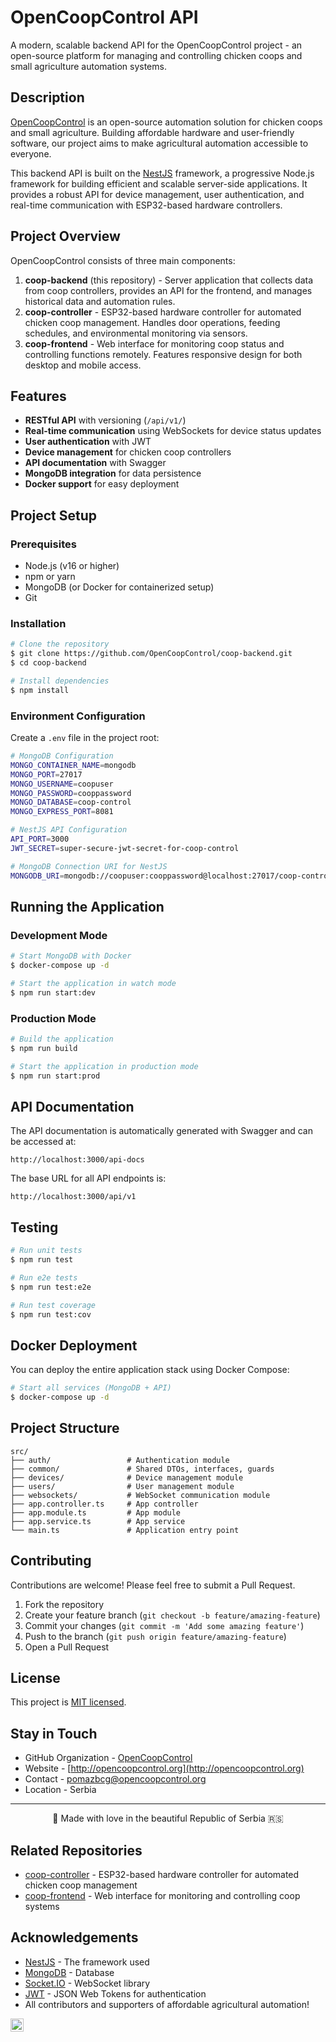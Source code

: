 # OpenCoopControl API

A modern, scalable backend API for the OpenCoopControl project - an open-source platform for managing and controlling chicken coops and small agriculture automation systems.

## Description

[OpenCoopControl](https://github.com/OpenCoopControl) is an open-source automation solution for chicken coops and small agriculture. Building affordable hardware and user-friendly software, our project aims to make agricultural automation accessible to everyone.

This backend API is built on the [NestJS](https://github.com/nestjs/nest) framework, a progressive Node.js framework for building efficient and scalable server-side applications. It provides a robust API for device management, user authentication, and real-time communication with ESP32-based hardware controllers.

## Project Overview

OpenCoopControl consists of three main components:

1. **coop-backend** (this repository) - Server application that collects data from coop controllers, provides an API for the frontend, and manages historical data and automation rules.
2. **coop-controller** - ESP32-based hardware controller for automated chicken coop management. Handles door operations, feeding schedules, and environmental monitoring via sensors.
3. **coop-frontend** - Web interface for monitoring coop status and controlling functions remotely. Features responsive design for both desktop and mobile access.

## Features

- **RESTful API** with versioning (`/api/v1/`)
- **Real-time communication** using WebSockets for device status updates
- **User authentication** with JWT
- **Device management** for chicken coop controllers
- **API documentation** with Swagger
- **MongoDB integration** for data persistence
- **Docker support** for easy deployment

## Project Setup

### Prerequisites

- Node.js (v16 or higher)
- npm or yarn
- MongoDB (or Docker for containerized setup)
- Git

### Installation

```bash
# Clone the repository
$ git clone https://github.com/OpenCoopControl/coop-backend.git
$ cd coop-backend

# Install dependencies
$ npm install
```

### Environment Configuration

Create a `.env` file in the project root:

```bash
# MongoDB Configuration
MONGO_CONTAINER_NAME=mongodb
MONGO_PORT=27017
MONGO_USERNAME=coopuser
MONGO_PASSWORD=cooppassword
MONGO_DATABASE=coop-control
MONGO_EXPRESS_PORT=8081

# NestJS API Configuration
API_PORT=3000
JWT_SECRET=super-secure-jwt-secret-for-coop-control

# MongoDB Connection URI for NestJS
MONGODB_URI=mongodb://coopuser:cooppassword@localhost:27017/coop-control?authSource=admin
```

## Running the Application

### Development Mode

```bash
# Start MongoDB with Docker
$ docker-compose up -d

# Start the application in watch mode
$ npm run start:dev
```

### Production Mode

```bash
# Build the application
$ npm run build

# Start the application in production mode
$ npm run start:prod
```

## API Documentation

The API documentation is automatically generated with Swagger and can be accessed at:

```
http://localhost:3000/api-docs
```

The base URL for all API endpoints is:

```
http://localhost:3000/api/v1
```

## Testing

```bash
# Run unit tests
$ npm run test

# Run e2e tests
$ npm run test:e2e

# Run test coverage
$ npm run test:cov
```

## Docker Deployment

You can deploy the entire application stack using Docker Compose:

```bash
# Start all services (MongoDB + API)
$ docker-compose up -d
```

## Project Structure

```
src/
├── auth/                 # Authentication module
├── common/               # Shared DTOs, interfaces, guards
├── devices/              # Device management module
├── users/                # User management module
├── websockets/           # WebSocket communication module
├── app.controller.ts     # App controller
├── app.module.ts         # App module
├── app.service.ts        # App service
└── main.ts               # Application entry point
```

## Contributing

Contributions are welcome! Please feel free to submit a Pull Request.

1. Fork the repository
2. Create your feature branch (`git checkout -b feature/amazing-feature`)
3. Commit your changes (`git commit -m 'Add some amazing feature'`)
4. Push to the branch (`git push origin feature/amazing-feature`)
5. Open a Pull Request

## License

This project is [MIT licensed](LICENSE).

## Stay in Touch

- GitHub Organization - [OpenCoopControl](https://github.com/OpenCoopControl)
- Website - [http://opencoopcontrol.org](http://opencoopcontrol.org)
- Contact - [pomazbcg@opencoopcontrol.org](mailto:pomazbcg@opencoopcontrol.org)
- Location - Serbia

---

<p align="center">🐔 Made with love in the beautiful Republic of Serbia 🇷🇸</p>

## Related Repositories

- [coop-controller](https://github.com/OpenCoopControl/coop-controller) - ESP32-based hardware controller for automated chicken coop management
- [coop-frontend](https://github.com/OpenCoopControl/coop-frontend) - Web interface for monitoring and controlling coop systems

## Acknowledgements

- [NestJS](https://nestjs.com/) - The framework used
- [MongoDB](https://www.mongodb.com/) - Database
- [Socket.IO](https://socket.io/) - WebSocket library
- [JWT](https://jwt.io/) - JSON Web Tokens for authentication
- All contributors and supporters of affordable agricultural automation!

<p align="left">
  <img src="https://nestjs.com/img/logo-small.svg" width="21" alt="Nest Logo" />
</p>
